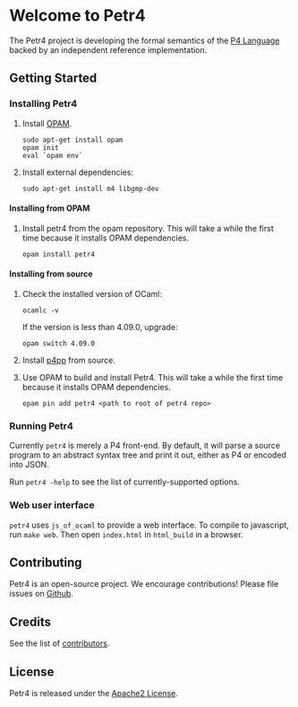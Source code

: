 # Welcome to Petr4

The Petr4 project is developing the formal semantics of the [P4
Language](https://p4.org) backed by an independent reference
implementation.

## Getting Started

### Installing Petr4

1. Install [OPAM](https://opam.ocaml.org/).
   ```
   sudo apt-get install opam
   opam init
   eval `opam env`
   ```

1. Install external dependencies:
   ```
   sudo apt-get install m4 libgmp-dev
   ```

#### Installing from OPAM
1. Install petr4 from the opam repository. This will take a while the first time
   because it installs OPAM dependencies.
   ```
   opam install petr4
   ```

#### Installing from source
1. Check the installed version of OCaml:
    ```
    ocamlc -v
    ```
    If the version is less than 4.09.0, upgrade:
    ```
    opam switch 4.09.0
    ```

1. Install [p4pp](https://github.com/cornell-netlab/p4pp) from source.

1. Use OPAM to build and install Petr4. This will take a while the first time
   because it installs OPAM dependencies.
   ```
   opam pin add petr4 <path to root of petr4 repo>
   ```

### Running Petr4

Currently `petr4` is merely a P4 front-end. By default, it will parse
a source program to an abstract syntax tree and print it out, either
as P4 or encoded into JSON.

Run `petr4 -help` to see the list of currently-supported options.

### Web user interface

`petr4` uses `js_of_ocaml` to provide a web interface. To compile to javascript,
run `make web`. Then open `index.html` in `html_build` in a browser.

## Contributing

Petr4 is an open-source project. We encourage contributions!
Please file issues on
[Github](https://github.com/cornell-netlab/petr4/issues).

## Credits

See the list of [contributors](CONTRIBUTORS).

## License

Petr4 is released under the [Apache2 License](LICENSE).

